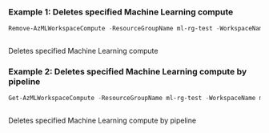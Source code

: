 ### Example 1: Deletes specified Machine Learning compute
```powershell
Remove-AzMLWorkspaceCompute -ResourceGroupName ml-rg-test -WorkspaceName mlworkspace-test01 -Name aml02
```

```output
```

Deletes specified Machine Learning compute

### Example 2: Deletes specified Machine Learning compute by pipeline
```powershell
Get-AzMLWorkspaceCompute -ResourceGroupName ml-rg-test -WorkspaceName mlworkspace-test01 -Name aml02 | Remove-AzMLWorkspaceCompute
```

```output
```

Deletes specified Machine Learning compute by pipeline

